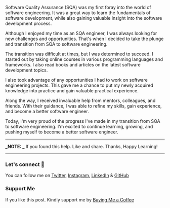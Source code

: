Software Quality Assurance (SQA) was my first foray into the world of software engineering. It was a great way to learn the fundamentals of software development, while also gaining valuable insight into the software development process.

Although I enjoyed my time as an SQA engineer, I was always looking for new challenges and opportunities. That's when I decided to take the plunge and transition from SQA to software engineering.

The transition was difficult at times, but I was determined to succeed. I started out by taking online courses in various programming languages and frameworks. I also read books and articles on the latest software development topics.

I also took advantage of any opportunities I had to work on software engineering projects. This gave me a chance to put my newly acquired knowledge into practice and gain valuable practical experience.

Along the way, I received invaluable help from mentors, colleagues, and friends. With their guidance, I was able to refine my skills, gain experience, and become a better software engineer.

Today, I'm very proud of the progress I've made in my transition from SQA to software engineering. I'm excited to continue learning, growing, and pushing myself to become a better software engineer.

---

**_NOTE: _** If you found this help. Like and share. Thanks, Happy Learning!

---

### Let's connect 💜

You can follow me on [Twitter](https://twitter.com/MrDanishSaleem), [Instagram](https://www.instagram.com/mrdanishsaleem/), [LinkedIn](https://www.linkedin.com/in/mrdanishsaleem/) & [GitHub](https://github.com/mrdanishsaleem/)

### Support Me

If you like this post. Kindly support me by [Buying Me a Coffee](https://www.buymeacoffee.com/mrdanishsaleem)
